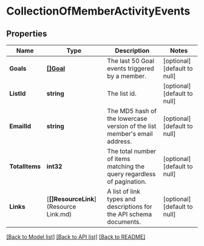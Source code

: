 # CollectionOfMemberActivityEvents

## Properties
Name | Type | Description | Notes
------------ | ------------- | ------------- | -------------
**Goals** | [**[]Goal**](Goal.md) | The last 50 Goal events triggered by a member. | [optional] [default to null]
**ListId** | **string** | The list id. | [optional] [default to null]
**EmailId** | **string** | The MD5 hash of the lowercase version of the list member&#39;s email address. | [optional] [default to null]
**TotalItems** | **int32** | The total number of items matching the query regardless of pagination. | [optional] [default to null]
**Links** | [**[]ResourceLink**](Resource Link.md) | A list of link types and descriptions for the API schema documents. | [optional] [default to null]

[[Back to Model list]](../README.md#documentation-for-models) [[Back to API list]](../README.md#documentation-for-api-endpoints) [[Back to README]](../README.md)


